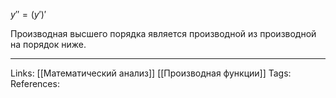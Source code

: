 $y''=(y')'$

Производная высшего порядка является производной из производной на порядок ниже. 
___
Links: [[Математический анализ]] [[Производная функции]]
Tags: 
References: 